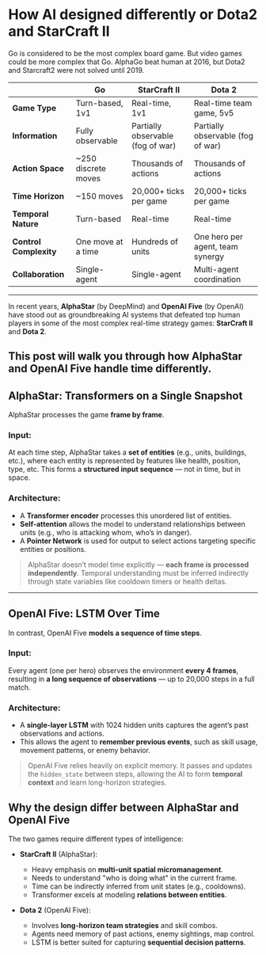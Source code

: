 # How AI designed differently or Dota2 and StarCraft II
Go is considered to be the most complex board game. But video games could be more complex that Go.
AlphaGo beat human at 2016, but Dota2 and Starcraft2 were not solved until 2019.

|         | **Go**                          | **StarCraft II**                       | **Dota 2**                              |
|------------------------|----------------------------------|----------------------------------------|------------------------------------------|
| **Game Type**          | Turn-based, 1v1                 | Real-time, 1v1               | Real-time team game, 5v5                 |
| **Information**        | Fully observable                | Partially observable (fog of war)     | Partially observable (fog of war)       |
| **Action Space**       | ~250 discrete moves             | Thousands of actions | Thousands of actions|
| **Time Horizon**       | ~150 moves                      | 20,000+ ticks per game                | 20,000+ ticks per game                   |
| **Temporal Nature**    | Turn-based                      | Real-time                             | Real-time                                |
| **Control Complexity** | One move at a time              | Hundreds of units           | One hero per agent, team synergy         |
| **Collaboration**      | Single-agent                    | Single-agent                          | Multi-agent coordination                 |

---

In recent years, **AlphaStar** (by DeepMind) and **OpenAI Five** (by OpenAI) have stood out as groundbreaking AI systems that defeated top human players in some of the most complex real-time strategy games: **StarCraft II** and **Dota 2**.


This post will walk you through **how AlphaStar and OpenAI Five handle time** differently.
---

##  AlphaStar: Transformers on a Single Snapshot

AlphaStar processes the game **frame by frame**.

### Input:
At each time step, AlphaStar takes a **set of entities** (e.g., units, buildings, etc.), where each entity is represented by features like health, position, type, etc. This forms a **structured input sequence** — not in time, but in space.

### Architecture:
- A **Transformer encoder** processes this unordered list of entities.
- **Self-attention** allows the model to understand relationships between units (e.g., who is attacking whom, who’s in danger).
- A **Pointer Network** is used for output to select actions targeting specific entities or positions.

>  AlphaStar doesn’t model time explicitly — **each frame is processed independently**. Temporal understanding must be inferred indirectly through state variables like cooldown timers or health deltas.

---

##  OpenAI Five: LSTM Over Time

In contrast, OpenAI Five **models a sequence of time steps**.

### Input:
Every agent (one per hero) observes the environment **every 4 frames**, resulting in **a long sequence of observations** — up to 20,000 steps in a full match.

### Architecture:
- A **single-layer LSTM** with 1024 hidden units captures the agent’s past observations and actions.
- This allows the agent to **remember previous events**, such as skill usage, movement patterns, or enemy behavior.

>  OpenAI Five relies heavily on explicit memory. It passes and updates the `hidden_state` between steps, allowing the AI to form **temporal context** and learn long-horizon strategies.

## Why the design differ between AlphaStar and OpenAI Five

The two games require different types of intelligence:

- **StarCraft II** (AlphaStar):
  - Heavy emphasis on **multi-unit spatial micromanagement**.
  - Needs to understand "who is doing what" in the current frame.
  - Time can be indirectly inferred from unit states (e.g., cooldowns).
  - Transformer excels at modeling **relations between entities**.

- **Dota 2** (OpenAI Five):
  - Involves **long-horizon team strategies** and skill combos.
  - Agents need memory of past actions, enemy sightings, map control.
  - LSTM is better suited for capturing **sequential decision patterns**.

